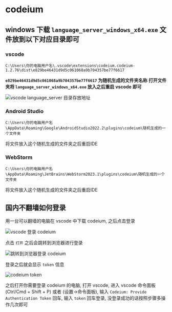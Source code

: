 # codeium

## windows 下载 `language_server_windows_x64.exe` 文件放到以下对应目录即可

### vscode

```
C:\Users\你的电脑用户名\.vscode\extensions\codeium.codeium-1.2.76\dist\e829be46431d9d5c061068a9b704357be77f6617
```

**`e829be46431d9d5c061068a9b704357be77f6617` 为随机生成的文件夹名称**
**打开文件夹将 `language_server_windows_x64.exe` 放入之后重启 vscode 即可**

![vscode language_server 目录存放地址](https://github.com/lizhenmiao/codeium/assets/48425294/fabc1664-5df3-43f2-9a7b-cd8f94d9e3a3)

### Android Studio

```
C:\Users\你的电脑用户名\AppData\Roaming\Google\AndroidStudio2022.2\plugins\codeium\随机生成的一个文件夹
```
将文件放入这个随机生成的文件夹之后重启IDE

### WebStorm

```
C:\Users\你的电脑用户名\AppData\Roaming\JetBrains\WebStorm2023.1\plugins\codeium\随机生成的一个文件夹
```
将文件放入这个随机生成的文件夹之后重启IDE

## 国内不翻墙如何登录

用一台可以翻墙的电脑在 vscode 中下载 codeium, 之后点击登录

![vscode 登录 codeium](https://github.com/lizhenmiao/codeium/assets/48425294/2c4a91fa-bf92-4607-aad5-14404d5e1604)

点击 `打开` 之后会跳转到浏览器进行登录

![跳转到浏览器登录 codeium](https://github.com/lizhenmiao/codeium/assets/48425294/233820f1-127a-49a3-9dd0-476ba849c075)

登录之后就会显示 `token` 信息

![codeium token](https://github.com/lizhenmiao/codeium/assets/48425294/5c5e74e6-458e-4c6c-9e35-5850f18edcc2)

之后打开你需要登录 codeium 的电脑, 打开 vscode, 进入 vscode 命令面板(Ctrl/Cmd + Shift + P) 或者 (设置->命令面板), 输入 `Codeium: Provide Authentication Token` 回车, 输入 `token` 回车登录, 没登录成功的话按照步骤多操作几次即可
